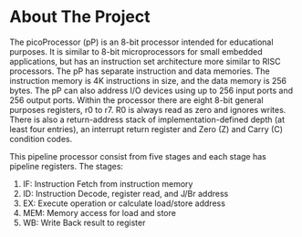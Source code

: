 # About The Project

The picoProcessor (pP) is an 8-bit processor intended for educational purposes. It is similar to 8-bit microprocessors
for small embedded applications, but has an instruction set architecture more similar to RISC processors.
The pP has separate instruction and data memories. The instruction memory is 4K instructions in size, and the
data memory is 256 bytes. The pP can also address I/O devices using up to 256 input ports and 256 output ports.
Within the processor there are eight 8-bit general purposes registers, r0 to r7. R0 is always read as zero and ignores
writes. There is also a return-address stack of implementation-defined depth (at least four entries), an interrupt
return register and Zero (Z) and Carry (C) condition codes.

This pipeline processor consist from five stages and each stage has pipeline registers.
The stages:
1. IF: Instruction Fetch from instruction memory
2. ID: Instruction Decode, register read, and J/Br address
3. EX: Execute operation or calculate load/store address
4. MEM: Memory access for load and store
5. WB: Write Back result to register
